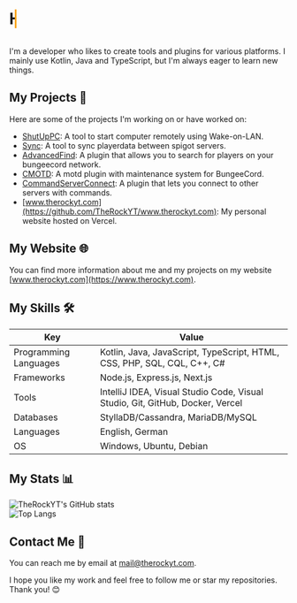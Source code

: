# Hi, I'm TheRockYT 👋

I'm a developer who likes to create tools and plugins for various platforms. I mainly use Kotlin, Java and TypeScript, but I'm always eager to learn new things.

## My Projects 🚀

Here are some of the projects I'm working on or have worked on:

- [ShutUpPC](https://www.therockyt.com/shutuppc): A tool to start computer remotely using Wake-on-LAN.
- [Sync](https://www.therockyt.com/sync): A tool to sync playerdata between spigot servers.
- [AdvancedFind](https://www.therockyt.com/advancedfind): A plugin that allows you to search for players on your bungeecord network.
- [CMOTD](https://www.therockyt.com/cmotd): A motd plugin with maintenance system for BungeeCord.
- [CommandServerConnect](https://www.therockyt.com/commandserverconnect): A plugin that lets you connect to other servers with commands.
- [www.therockyt.com](https://github.com/TheRockYT/www.therockyt.com): My personal website hosted on Vercel.

## My Website 🌐

You can find more information about me and my projects on my website [www.therockyt.com](https://www.therockyt.com).

## My Skills 🛠️

| Key                   | Value                                                                         |
| --------------------- | ----------------------------------------------------------------------------- |
| Programming Languages | Kotlin, Java, JavaScript, TypeScript, HTML, CSS, PHP, SQL, CQL, C++, C#       |
| Frameworks            | Node.js, Express.js, Next.js                                                  |
| Tools                 | IntelliJ IDEA, Visual Studio Code, Visual Studio, Git, GitHub, Docker, Vercel |
| Databases             | StyllaDB/Cassandra, MariaDB/MySQL                                             |
| Languages             | English, German                                                               |
| OS                    | Windows, Ubuntu, Debian                                                       |

## My Stats 📊

![TheRockYT's GitHub stats](https://github-readme-stats.vercel.app/api?username=TheRockYT&show_icons=true&theme=transparent&hide=contribs&count_private=true&hide_border=true&hide_rank=true)
<br>
![Top Langs](https://github-readme-stats.vercel.app/api/top-langs/?username=TheRockYT&show_icons=true&theme=transparent&hide=contribs&count_private=true&hide_border=true&hide_rank=true)

## Contact Me 📧

You can reach me by email at mail@therockyt.com.

I hope you like my work and feel free to follow me or star my repositories. Thank you! 😊

<style>
    h1 {
  display: inline-block; /* Allows the width to be based on the content */
  overflow: hidden; /* Ensures the text is not visible */
  border-right: .15em solid orange; /* Creates the typewriter cursor effect */
  white-space: nowrap; /* Prevents the text from wrapping */
  animation: typing 5s steps(50, end) forwards, blink .5s step-end infinite; /* Defines the animation */
}

@keyframes typing {
  from { width: 0 } /* Starts with no width */
  to { width: 100% } /* Ends with full width */
  100% { border-right: none; } /* Hides the cursor after the animation is completed */
}
</style>
